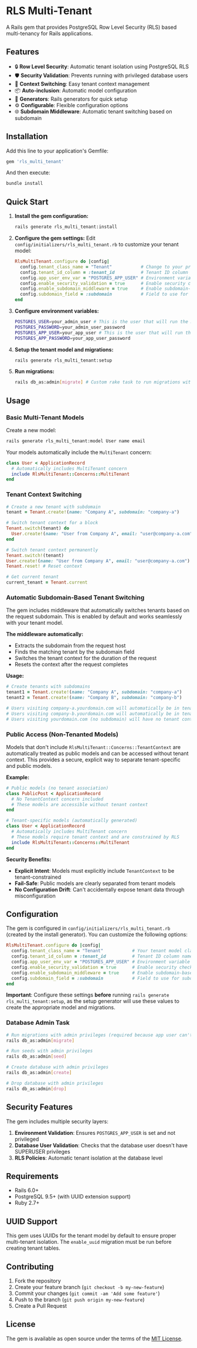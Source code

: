 # RLS Multi-Tenant

A Rails gem that provides PostgreSQL Row Level Security (RLS) based multi-tenancy for Rails applications.

## Features

- 🔒 **Row Level Security**: Automatic tenant isolation using PostgreSQL RLS
- 🛡️ **Security Validation**: Prevents running with privileged database users
- 🔄 **Context Switching**: Easy tenant context management
- 📦 **Auto-inclusion**: Automatic model configuration
- 🚀 **Generators**: Rails generators for quick setup
- ⚙️ **Configurable**: Flexible configuration options
- 🌐 **Subdomain Middleware**: Automatic tenant switching based on subdomain

## Installation

Add this line to your application's Gemfile:

```ruby
gem 'rls_multi_tenant'
```

And then execute:

```bash
bundle install
```

## Quick Start

1. **Install the gem configuration:**
   ```bash
   rails generate rls_multi_tenant:install
   ```

2. **Configure the gem settings:**
   Edit `config/initializers/rls_multi_tenant.rb` to customize your tenant model:
   ```ruby
   RlsMultiTenant.configure do |config|
     config.tenant_class_name = "Tenant"           # Change to your preferred tenant model name
     config.tenant_id_column = :tenant_id          # Tenant ID column name
     config.app_user_env_var = "POSTGRES_APP_USER" # Environment variable for app user
     config.enable_security_validation = true      # Enable security checks
     config.enable_subdomain_middleware = true     # Enable subdomain-based tenant switching (default: true)
     config.subdomain_field = :subdomain           # Field to use for subdomain matching (default: :subdomain)
   end
   ```

3. **Configure environment variables:**
   ```bash
   POSTGRES_USER=your_admin_user # This is the user that will run the migrations
   POSTGRES_PASSWORD=your_admin_user_password
   POSTGRES_APP_USER=your_app_user # This is the user that will run the app
   POSTGRES_APP_PASSWORD=your_app_user_password
   ```

4. **Setup the tenant model and migrations:**
   ```bash
   rails generate rls_multi_tenant:setup
   ```

5. **Run migrations:**
   ```bash
   rails db_as:admin[migrate] # Custom rake task to run migrations with admin privileges
   ```

## Usage

### Basic Multi-Tenant Models

Create a new model:
```bash
rails generate rls_multi_tenant:model User name email
```

Your models automatically include the `MultiTenant` concern:

```ruby
class User < ApplicationRecord
  # Automatically includes MultiTenant concern
  include RlsMultiTenant::Concerns::MultiTenant
end
```

### Tenant Context Switching

```ruby
# Create a new tenant with subdomain
tenant = Tenant.create!(name: "Company A", subdomain: "company-a")
```

```ruby
# Switch tenant context for a block
Tenant.switch(tenant) do
  User.create!(name: "User from Company A", email: "user@company-a.com") # Automatically assigned to current tenant
end

# Switch tenant context permanently
Tenant.switch!(tenant)
User.create!(name: "User from Company A", email: "user@company-a.com")
Tenant.reset! # Reset context

# Get current tenant
current_tenant = Tenant.current
```

### Automatic Subdomain-Based Tenant Switching

The gem includes middleware that automatically switches tenants based on the request subdomain. This is enabled by default and works seamlessly with your tenant model.

**The middleware automatically:**
- Extracts the subdomain from the request host
- Finds the matching tenant by the subdomain field
- Switches the tenant context for the duration of the request
- Resets the context after the request completes

**Usage:**
```ruby
# Create tenants with subdomains
tenant1 = Tenant.create!(name: "Company A", subdomain: "company-a")
tenant2 = Tenant.create!(name: "Company B", subdomain: "company-b")

# Users visiting company-a.yourdomain.com will automatically be in tenant1's context
# Users visiting company-b.yourdomain.com will automatically be in tenant2's context
# Users visiting yourdomain.com (no subdomain) will have no tenant context
```

### Public Access (Non-Tenanted Models)

Models that don't include `RlsMultiTenant::Concerns::TenantContext` are automatically treated as public models and can be accessed without tenant context. This provides a secure, explicit way to separate tenant-specific and public models.

**Example:**
```ruby
# Public models (no tenant association)
class PublicPost < ApplicationRecord
  # No TenantContext concern included
  # These models are accessible without tenant context
end

# Tenant-specific models (automatically generated)
class User < ApplicationRecord
  # Automatically includes MultiTenant concern
  # These models require tenant context and are constrained by RLS
  include RlsMultiTenant::Concerns::MultiTenant
end
```

**Security Benefits:**
- **Explicit Intent**: Models must explicitly include `TenantContext` to be tenant-constrained
- **Fail-Safe**: Public models are clearly separated from tenant models
- **No Configuration Drift**: Can't accidentally expose tenant data through misconfiguration

## Configuration

The gem is configured in `config/initializers/rls_multi_tenant.rb` (created by the install generator). You can customize the following options:

```ruby
RlsMultiTenant.configure do |config|
  config.tenant_class_name = "Tenant"           # Your tenant model class (e.g., "Organization", "Company")
  config.tenant_id_column = :tenant_id          # Tenant ID column name
  config.app_user_env_var = "POSTGRES_APP_USER" # Environment variable for app user
  config.enable_security_validation = true      # Enable security checks (prevents running with superuser privileges)
  config.enable_subdomain_middleware = true     # Enable subdomain-based tenant switching (default: true)
  config.subdomain_field = :subdomain           # Field to use for subdomain matching (default: :subdomain)
end
```

**Important**: Configure these settings **before** running `rails generate rls_multi_tenant:setup`, as the setup generator will use these values to create the appropriate model and migrations.

### Database Admin Task
```bash
# Run migrations with admin privileges (required because app user can't run migrations)
rails db_as:admin[migrate]

# Run seeds with admin privileges
rails db_as:admin[seed]

# Create database with admin privileges
rails db_as:admin[create]

# Drop database with admin privileges
rails db_as:admin[drop]
```

## Security Features

The gem includes multiple security layers:

1. **Environment Validation**: Ensures `POSTGRES_APP_USER` is set and not privileged
2. **Database User Validation**: Checks that the database user doesn't have SUPERUSER privileges
3. **RLS Policies**: Automatic tenant isolation at the database level

## Requirements

- Rails 6.0+
- PostgreSQL 9.5+ (with UUID extension support)
- Ruby 2.7+

## UUID Support

This gem uses UUIDs for the tenant model by default to ensure proper multi-tenant isolation. The `enable_uuid` migration must be run before creating tenant tables.

## Contributing

1. Fork the repository
2. Create your feature branch (`git checkout -b my-new-feature`)
3. Commit your changes (`git commit -am 'Add some feature'`)
4. Push to the branch (`git push origin my-new-feature`)
5. Create a Pull Request

## License

The gem is available as open source under the terms of the [MIT License](https://opensource.org/licenses/MIT).
